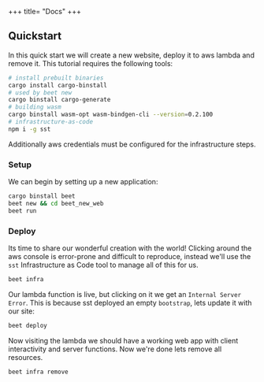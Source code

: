 +++
title= "Docs"
+++

## Quickstart
In this quick start we will create a new website, deploy it to aws lambda and remove it. This tutorial requires the following tools:

```sh
# install prebuilt binaries
cargo install cargo-binstall
# used by beet new
cargo binstall cargo-generate
# building wasm
cargo binstall wasm-opt wasm-bindgen-cli --version=0.2.100
# infrastructure-as-code
npm i -g sst
```

Additionally aws credentials must be configured for the infrastructure steps.

### Setup

We can begin by setting up a new application:

```sh
cargo binstall beet
beet new && cd beet_new_web
beet run
```

### Deploy

Its time to share our wonderful creation with the world! Clicking around the aws console is error-prone and difficult to reproduce, instead we'll use the `sst` Infrastructure as Code tool to manage all of this for us.

```sh
beet infra
```

Our lambda function is live, but clicking on it we get an `Internal Server Error`. This is because sst deployed an empty `bootstrap`, lets update it with our site:

```sh
beet deploy
```

Now visiting the lambda we should have a working web app with client interactivity and server functions. Now we're done lets remove all resources.

```sh
beet infra remove
```

